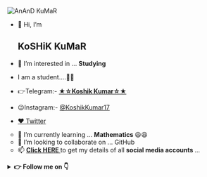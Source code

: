![AnAnD KuMaR](https://telegra.ph/file/4c3f4c1b8371f0e6d5d88.jpg)

- 👋 Hi, I’m <h2> KoSHiK KuMaR </h2>

- 👀 I’m interested in ... <b> Studying </b>

- I am a student....👨‍🎓

- 👉Telegram:- <a href=https://telegram.dog/KoshikKumar17> <b> ★☆Koshik Kumar☆★ </b> </a>

- 😉Instagram:- <a href=https://instagram.com/KoshikKumar17> @KoshikKumar17 </a>

- [♥️ Twitter](https://twitter.com/KoshikKumar20)

<ul type="circle">
<li>🌱 I’m currently learning ... <b> Mathematics </b> 😆😆</li>
<li>💞️ I’m looking to collaborate on ... GitHub</li>
<li>📫 <b> <A href=https://telegra.ph/My-InFO-07-31> Click HERE </a> </b> to get my details of all <b> social media accounts </b> ...</li>
</ul>

<details>
    <summary><b> 👉 Follow me on 👇</b></summary>
<a href="https://telegram.me/KoshikKumar17"><img alt="Telegram" src="https://img.icons8.com/fluent/48/000000/telegram-app.png"/></a>
<a href="https://facebook.com/koshikkumar17"><img alt="Facebook" src="https://img.icons8.com/fluent/48/000000/facebook-new.png"/></a>
<a href="https://instagram.com/KoshikKumar17"><img alt="Instagram" src="https://img.icons8.com/fluent/48/000000/instagram-new.png"/></a>
<a href="https://twitter.com/KoshikKumar17"><img alt="Twitter" src="https://img.icons8.com/fluent/48/000000/twitter.png"/></a>
</details>
